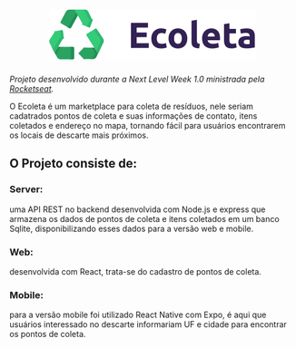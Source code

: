<h1 align="center">
    <img alt="Ecoleta" title="Ecoleta" src=".github/logo.svg" />
</h1>

*Projeto desenvolvido durante a Next Level Week 1.0 ministrada pela [Rocketseat](https://github.com/Rocketseat).*

O Ecoleta é um marketplace para coleta de resíduos, nele seriam cadatrados pontos de coleta e suas informações de contato, itens coletados e endereço no mapa, tornando fácil para usuários encontrarem os locais de descarte mais próximos.

## O Projeto consiste de:

### **Server**: 
uma API REST no backend desenvolvida com Node.js e express que armazena os dados de pontos de coleta e itens coletados em um banco Sqlite, disponibilizando esses dados para a versão web e mobile.

### **Web**: 
desenvolvida com React, trata-se do cadastro de pontos de coleta.

### **Mobile**: 
para a versão mobile foi utilizado React Native com Expo, é aqui que usuários interessado no descarte informariam UF e cidade para encontrar os pontos de coleta.
